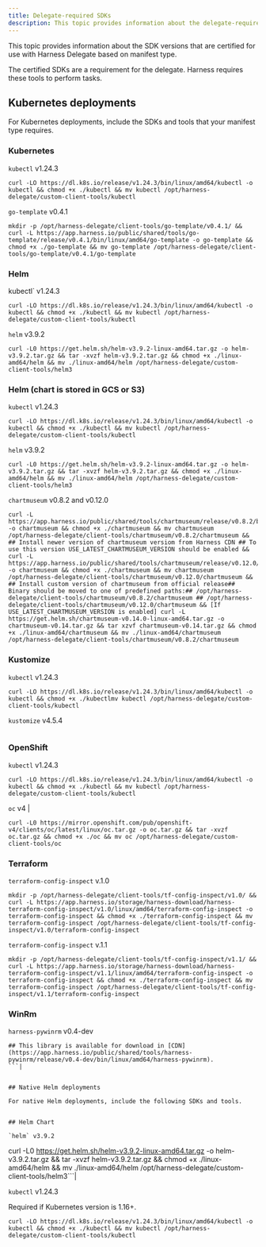 ```yaml
---
title: Delegate-required SDKs
description: This topic provides information about the delegate-required development kits and libraries. These resources a listed by manifest type.
---
```


This topic provides information about the SDK versions that are certified for use with Harness Delegate based on manifest type. 

The certified SDKs are a requirement for the delegate. Harness requires these tools to perform tasks.

## Kubernetes deployments

For Kubernetes deployments, include the SDKs and tools that your manifest type requires.

### Kubernetes

`kubectl` v1.24.3

```
curl -LO https://dl.k8s.io/release/v1.24.3/bin/linux/amd64/kubectl -o kubectl && chmod +x ./kubectl && mv kubectl /opt/harness-delegate/custom-client-tools/kubectl
```

`go-template` v0.4.1 

```
mkdir -p /opt/harness-delegate/client-tools/go-template/v0.4.1/ && curl -L https://app.harness.io/public/shared/tools/go-template/release/v0.4.1/bin/linux/amd64/go-template -o go-template && chmod +x ./go-template && mv go-template /opt/harness-delegate/client-tools/go-template/v0.4.1/go-template
```

### Helm 

kubectl` v1.24.3 

```
curl -LO https://dl.k8s.io/release/v1.24.3/bin/linux/amd64/kubectl -o kubectl && chmod +x ./kubectl && mv kubectl /opt/harness-delegate/custom-client-tools/kubectl
```

`helm` v3.9.2 

```
curl -L0 https://get.helm.sh/helm-v3.9.2-linux-amd64.tar.gz -o helm-v3.9.2.tar.gz && tar -xvzf helm-v3.9.2.tar.gz && chmod +x ./linux-amd64/helm && mv ./linux-amd64/helm /opt/harness-delegate/custom-client-tools/helm3
```

### Helm (chart is stored in GCS or S3) 

`kubectl` v1.24.3 

```
curl -LO https://dl.k8s.io/release/v1.24.3/bin/linux/amd64/kubectl -o kubectl && chmod +x ./kubectl && mv kubectl /opt/harness-delegate/custom-client-tools/kubectl
```

`helm` v3.9.2 

```
curl -L0 https://get.helm.sh/helm-v3.9.2-linux-amd64.tar.gz -o helm-v3.9.2.tar.gz && tar -xvzf helm-v3.9.2.tar.gz && chmod +x ./linux-amd64/helm && mv ./linux-amd64/helm /opt/harness-delegate/custom-client-tools/helm3
```

`chartmuseum` v0.8.2 and v0.12.0 

```
curl -L https://app.harness.io/public/shared/tools/chartmuseum/release/v0.8.2/bin/linux/amd64/chartmuseum -o chartmuseum && chmod +x ./chartmuseum && mv chartmuseum /opt/harness-delegate/client-tools/chartmuseum/v0.8.2/chartmuseum && ## Install newer version of chartmuseum versiom from Harness CDN ## To use this version USE_LATEST_CHARTMUSEUM_VERSION should be enabled && curl -L https://app.harness.io/public/shared/tools/chartmuseum/release/v0.12.0/bin/linux/amd64/chartmuseum -o chartmuseum && chmod +x ./chartmuseum && mv chartmuseum /opt/harness-delegate/client-tools/chartmuseum/v0.12.0/chartmuseum && ## Install custom version of chartmuseum from official release## Binary should be moved to one of predefined paths:## /opt/harness-delegate/client-tools/chartmuseum/v0.8.2/chartmuseum ## /opt/harness-delegate/client-tools/chartmuseum/v0.12.0/chartmuseum && [If USE_LATEST_CHARTMUSEUM_VERSION is enabled] curl -L https://get.helm.sh/chartmuseum-v0.14.0-linux-amd64.tar.gz -o chartmuseum-v0.14.tar.gz && tar xzvf chartmuseum-v0.14.tar.gz && chmod +x ./linux-amd64/chartmuseum && mv ./linux-amd64/chartmuseum /opt/harness-delegate/client-tools/chartmuseum/v0.8.2/chartmuseum
```

### Kustomize

`kubectl` v1.24.3 

```
curl -LO https://dl.k8s.io/release/v1.24.3/bin/linux/amd64/kubectl -o kubectl && chmod +x ./kubectlmv kubectl /opt/harness-delegate/custom-client-tools/kubectl
```

`kustomize` v4.5.4 

```curl -L0 https://github.com/kubernetes-sigs/kustomize/releases/download/kustomize%2Fv4.5.4/kustomize_v4.5.4_linux_amd64.tar.gz -o kustomize_v4.5.4.tar.gz && tar -xvzf kustomize_v4.5.4.tar.gz && chmod +x ./kustomize && mv kustomize /opt/harness-delegate/custom-client-tools/kustomize
```

### OpenShift 

`kubectl` v1.24.3 

```
curl -LO https://dl.k8s.io/release/v1.24.3/bin/linux/amd64/kubectl -o kubectl && chmod +x ./kubectl && mv kubectl /opt/harness-delegate/custom-client-tools/kubectl
```

`oc` v4 |

```
curl -L0 https://mirror.openshift.com/pub/openshift-v4/clients/oc/latest/linux/oc.tar.gz -o oc.tar.gz && tar -xvzf oc.tar.gz && chmod +x ./oc && mv oc /opt/harness-delegate/custom-client-tools/oc
```

### Terraform 

`terraform-config-inspect` v.1.0 

```
mkdir -p /opt/harness-delegate/client-tools/tf-config-inspect/v1.0/ && curl -L https://app.harness.io/storage/harness-download/harness-terraform-config-inspect/v1.0/linux/amd64/terraform-config-inspect -o terraform-config-inspect && chmod +x ./terraform-config-inspect && mv terraform-config-inspect /opt/harness-delegate/client-tools/tf-config-inspect/v1.0/terraform-config-inspect
```

`terraform-config-inspect` v.1.1 

```
mkdir -p /opt/harness-delegate/client-tools/tf-config-inspect/v1.1/ && curl -L https://app.harness.io/storage/harness-download/harness-terraform-config-inspect/v1.1/linux/amd64/terraform-config-inspect -o terraform-config-inspect && chmod +x ./terraform-config-inspect && mv terraform-config-inspect /opt/harness-delegate/client-tools/tf-config-inspect/v1.1/terraform-config-inspect
```

### WinRm 

`harness-pywinrm` v0.4-dev 

```
## This library is available for download in [CDN](https://app.harness.io/public/shared/tools/harness-pywinrm/release/v0.4-dev/bin/linux/amd64/harness-pywinrm).
```|


## Native Helm deployments

For native Helm deployments, include the following SDKs and tools.


## Helm Chart 

`helm` v3.9.2 

```
curl -L0 https://get.helm.sh/helm-v3.9.2-linux-amd64.tar.gz -o helm-v3.9.2.tar.gz && tar -xvzf helm-v3.9.2.tar.gz && chmod +x ./linux-amd64/helm && mv ./linux-amd64/helm /opt/harness-delegate/custom-client-tools/helm3```|

`kubectl` v1.24.3 

Required if Kubernetes version is 1.16+. 

```
curl -LO https://dl.k8s.io/release/v1.24.3/bin/linux/amd64/kubectl -o kubectl && chmod +x ./kubectl && mv kubectl /opt/harness-delegate/custom-client-tools/kubectl
```

